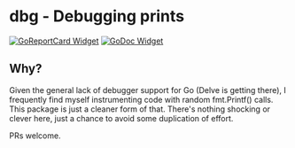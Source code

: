 # dbg - Debugging prints

[![GoReportCard Widget]][GoReportCard]
[![GoDoc Widget]][GoDoc]

[GoDoc]: https://godoc.org/github.com/thockin/dbg
[GoDoc Widget]: https://godoc.org/github.com/thockin/dbg?status.svg
[GoReportCard]: https://goreportcard.com/report/github.com/thockin/dbg
[GoReportCard Widget]: https://goreportcard.com/badge/github.com/thockin/dbg

## Why?

Given the general lack of debugger support for Go (Delve is getting there), I
frequently find myself instrumenting code with random fmt.Printf() calls.  This
package is just a cleaner form of that.  There's nothing shocking or clever
here, just a chance to avoid some duplication of effort.

PRs welcome.
